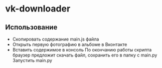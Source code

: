 # vk-downloader
## Использование
- Скопировать содержание main.js файла 
- Открыть первую фотографию в альбоме в Вконтакте
- Вставить содержимое в консоль
По окончанию работы скрипта браузер предложит скачать файл, сохранить его в папку с main.py 
Запустить main.py 
